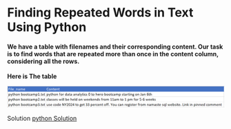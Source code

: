 # **Finding Repeated Words in Text Using Python**
#### We have a table with filenames and their corresponding content. Our task is to find words that are repeated more than once in the content column, considering all the rows.
**Here is The table**

![Table](https://github.com/Zeba-Kauser/Imges/blob/main/Table.PNG?raw=true)

Solution [python Solution](https://github.com/Zeba-Kauser/Finding-Repeated-Words/blob/main/PythonSolution.ipynb) 
